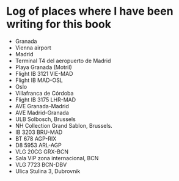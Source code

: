 # Log of places where I have been writing for this book

* Granada
* Vienna airport
* Madrid
* Terminal T4 del aeropuerto de Madrid
* Playa Granada (Motril)
* Flight IB 3121 VIE-MAD
* Flight IB MAD-OSL
* Oslo
* Villafranca de Córdoba
* Flight IB 3175 LHR-MAD
* AVE Granada-Madrid
* AVE Madrid-Granada
* ULB Solbosch, Brussels
* NH Collection Grand Sablon, Brussels.
* IB 3203 BRU-MAD
* BT 678 AGP-RIX
* D8 5953 ARL-AGP
* VLG 20CG GRX-BCN
* Sala VIP zona internacional, BCN
* VLG 7723 BCN-DBV
* Ulica Stulina 3, Dubrovnik
